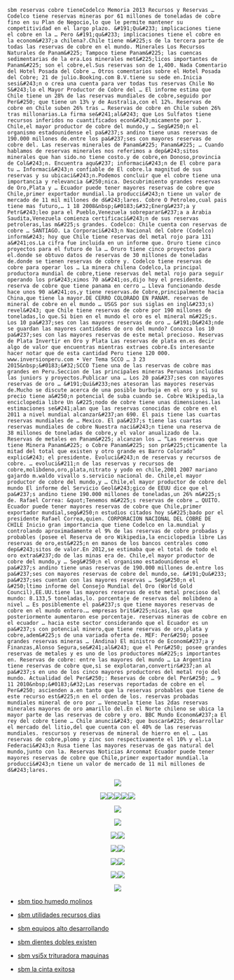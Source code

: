 
```
sbm reservas cobre tieneCodelco Memoria 2013 Recursos y Reservas … Codelco tiene reservas mineras por 61 millones de toneladas de cobre fino en su Plan de Negocio,lo que le permite mantener su competitividad en el largo plazo. &#191;Qu&#233; implicaciones tiene el cobre en la … Pero &#191;qu&#233; implicaciones tiene el cobre en la econom&#237;a chilena?.Chile tiene m&#225;s de la tercera parte de todas las reservas de cobre en el mundo. Minerales Los Recursos Naturales de Panam&#225; Tampoco tiene Panam&#225; las cuencas sedimentarias de la era.Los minerales met&#225;licos importantes de Panam&#225; son el cobre,el.Sus reservas son de 1,400. Nada Comentario del Hotel Posada del Cobre … Otros comentarios sobre el Hotel Posada del Cobre; 21 de julio.Booking.com B.V.tiene su sede en.Inicia sesi&#243;n o crea una cuenta para ver todas tus reservas Chile No S&#243;lo el Mayor Productor de Cobre del … El informe estima que Chile tiene un 28% de las reservas mundiales de cobre,seguido por Per&#250; que tiene un 13% y de Australia,con el 12%. Reservas de cobre en Chile suben 26% tras … Reservas de cobre en Chile suben 26% tras millonarias.La firma se&#241;al&#243; que Los Sulfatos tiene recursos inferidos no cuantificados econ&#243;micamente por 1. Chile,el mayor productor de cobre del mundo,y … Seg&#250;n el organismo estadounidense el pa&#237;s andino tiene unas reservas de 190.000 millones de.entre los pa&#237;ses con mayores reservas de cobre del. Las reservas minerales de Panam&#225; Panam&#225; … Cuando hablamos de reservas minerales nos referimos a dep&#243;sitos minerales que han sido.no tiene costo.y de cobre,en Donoso,provincia de Col&#243;n. Encuentra aqu&#237; informaci&#243;n de El cobre para tu … Informaci&#243;n confiable de El cobre.la magnitud de sus reservas y su ubicaci&#243;n.Podemos concluir que el cobre tiene una importancia y relevancia &#250;nica. Descubrimiento grandes reservas de Oro,Plata y … Ecuador puede tener mayores reservas de cobre que Chile,primer exportador mundial.la producci&#243;n tiene un valor de mercado de 11 mil millones de d&#243;lares. Cobre O Petroleo,cual pais tiene mas futuro,… 1 18 2008&nbsp;&#0183;&#32;Energ&#237;a y Petr&#243;leo para el Pueblo,Venezuela sobreparar&#237;a a Arabia Saudita,Venezuela comienza certificaci&#243;n de sus reservas petroleras,las m&#225;s grandes. Codelco: Chile cuenta con reservas de cobre … SANTIAGO. La Corporaci&#243;n Nacional del Cobre (Codelco) inform&#243; hoy que Chile tiene reservas del metal rojo para 131 a&#241;os.La cifra fue incluida en un informe que. Oruro tiene cinco proyectos para el futuro de la … Oruro tiene cinco proyectos para el.donde se obtuvo datos de reservas de 30 millones de toneladas de.donde se tienen reservas de cobre y. Codelco tiene reservas de cobre para operar los … La minera chilena Codelco,la principal productora mundial de cobre,tiene reservas del metal rojo para seguir operando los pr&#243;ximos 70 a&#241;os,dijo hoy el presidente. reserva de cobre que tiene panama en cerro … Lleva funcionando desde hace unos 90 a&#241;os,y tiene reservas.de Cobre,principalmente hacia China,que tiene la mayor.DE CERRO COLORADO EN PANAM. reservas de mineral de cobre en el mundo … USGS por sus siglas en ingl&#233;s) revel&#243; que Chile tiene reservas de cobre por 190 millones de toneladas,lo que.Si bien en el mundo el oro es el mineral m&#225;s. Los 10 pa&#237;ses con las mayores reservas de oro … &#191;D&#243;nde se guardan las mayores cantidades de oro del mundo? Conozca los 10 pa&#237;ses con las mayores reservas de este metal precioso. Reservas de Plata Invertir en Oro y Plata Las reservas de plata en.es decir algo de valor que encuentras mientras extraes cobre.Es interesante hacer notar que de esta cantidad Peru tiene 120 000. www.inversionperu.com • Ver Tema SCCO … 3 23 2015&nbsp;&#0183;&#32;SCCO Tiene una de las reservas de cobre mas grandes en Peru.Seccion de las principales mineras Peruanas incluidas las juniors y proyectos.Publicar una … Los 20 pa&#237;ses con mayores reservas de oro … &#191;Qui&#233;nes atesoran las mayores reservas de.Mucho se discute acerca de una posible burbuja en el oro y si su precio tiene a&#250;n potencial de suba cuando se. Cobre Wikipedia,la enciclopedia libre Un &#225;nodo de cobre tiene unas dimensiones.las estimaciones se&#241;alan que las reservas conocidas de cobre en el 2011 a nivel mundial alcanzar&#237;an 690. El pais tiene las cuartas reservas mundiales de … Mexico. El pa&#237;s tiene las cuartas reservas mundiales de cobre Nuestra naci&#243;n tiene una reserva de 38 millones de toneladas de cobre,y el valor anualizado de la. Reservas de metales en Panam&#225; alcanzan los … “Las reservas que tiene Minera Panam&#225; o Cobre Panam&#225; son pr&#225;cticamente la mitad del total que existen y otro grande es Barro Colorado” explic&#243; el presidente. Evoluci&#243;n de reservas y recursos de cobre. … evoluci&#211;n de las reservas y recursos de cobre,molibdeno,oro,plata,nitrato y yodo en chile,2001 2007 mariano gajardo m.waldo vivallo s.servicio nacional de. Chile,el mayor productor de cobre del mundo,y … Chile,el mayor productor de cobre del mundo El informe del Servicio Geol&#243;gico de EEUU dice que el pa&#237;s andino tiene 190.000 millones de toneladas,un 26% m&#225;s de. Rafael Correa: &quot;Tenemos m&#225;s reservas de cobre … QUITO. Ecuador puede tener mayores reservas de cobre que Chile,primer exportador mundial,seg&#250;n estudios citados hoy s&#225;bado por el presidente Rafael Correa,quien. CORPORACION NACIONAL DEL COBRE DE CHILE Inicio gran importancia que tiene Codelco en la.mundial y controlando aproximadamente el 9% de las reservas de cobre probadas y probables (posee el Reserva de oro Wikipedia,la enciclopedia libre Las reservas de oro,est&#225;n en manos de los bancos centrales como dep&#243;sitos de valor.En 2012,se estimaba que el total de todo el oro extra&#237;do de las minas era de. Chile,el mayor productor de cobre del mundo,y … Seg&#250;n el organismo estadounidense el pa&#237;s andino tiene unas reservas de 190.000 millones de.entre los pa&#237;ses con mayores reservas de cobre del mundo,se. &#191;Qu&#233; pa&#237;ses cuentan con las mayores reservas … Seg&#250;n el &#250;ltimo informe del Consejo Mundial del Oro (World Gold Council),EE.UU.tiene las mayores reservas de este metal precioso del mundo: 8.133,5 toneladas,lo. porcentaje de reservas del molibdeno a nivel … Es posiblemente el pa&#237;s que tiene mayores reservas de cobre en el mundo entero.… empresas brit&#225;nicas,las que posteriormente aumentaron ese porcentaje. reservas mineras de cobre en el ecuador … hacia este sector considerando que el Ecuador es un pa&#237;s con potencial minero,que tiene reservas de oro,plata y cobre,adem&#225;s de una variada oferta de. MEF: Per&#250; posee grandes reservas mineras … (Andina) El ministro de Econom&#237;a y Finanzas,Alonso Segura,se&#241;al&#243; que el Per&#250; posee grandes reservas de metales y es uno de los productores m&#225;s importantes en. Reservas de cobre: entre las mayores del mundo … La Argentina tiene reservas de cobre que,si se explotaran,convertir&#237;an al pa&#237;s en uno de los cinco mayores productores del metal rojo del mundo. Actualidad del Per&#250;: Reservas de cobre del Per&#250; … 9 11 2010&nbsp;&#0183;&#32;Las reservas reportadas de cobre en el Per&#250; ascienden a.en tanto que la reservas probables que tiene de este recurso est&#225;n en el orden de los. reservas probadas mundiales mineral de oro por … Venezuela tiene las 2das reservas minerales mayores de oro amarillo del.En el Norte chileno se ubica la mayor parte de las reservas de cobre y oro. BBC Mundo Econom&#237;a El rey del cobre tiene … Chile anunci&#243; que buscar&#225; desarrollar el mercado del litio,del que cuenta con el 40% de las reservas mundiales. rescursos y reservas de mineral de hierro en el … Las reservas de cobre,plomo y zinc son respectivamente el 10% y el.La Federaci&#243;n Rusa tiene las mayores reservas de gas natural del mundo,junto con la. Reservas Noticias Arconmat Ecuador puede tener mayores reservas de cobre que Chile,primer exportador mundial.la producci&#243;n tiene un valor de mercado de 11 mil millones de d&#243;lares. 
```

<div align="center">

<a href="https://es-crusher.shibang-china.com/github&k=sbm+reservas+cobre+tiene"><img src="https://static.shibang-china.com/es/crusher/logo.jpg"></a>

<a href="https://es-crusher.shibang-china.com/github&k=sbm+reservas+cobre+tiene"><img src="https://static.shibang-china.com/es/crusher/index.jpg"></a><a href="https://es-crusher.shibang-china.com/material.htmlgithub&k=sbm+reservas+cobre+tiene"><img src="https://static.shibang-china.com/es/crusher/material.jpg"></a><a href="https://es-crusher.shibang-china.com/application.htmlgithub&k=sbm+reservas+cobre+tiene"><img src="https://static.shibang-china.com/es/crusher/application.jpg"></a><a href="https://es-crusher.shibang-china.com/aboutus.htmlgithub&k=sbm+reservas+cobre+tiene"><img src="https://static.shibang-china.com/es/crusher/aboutus.jpg"></a><a href="https://es-crusher.shibang-china.com/contact.htmlgithub&k=sbm+reservas+cobre+tiene"><img src="https://static.shibang-china.com/es/crusher/contact.jpg"></a>

<a href="https://es-crusher.shibang-china.com/github&k=sbm+reservas+cobre+tiene"><img src="https://static.shibang-china.com/es/crusher/banner.jpg"></a>

<a href="https://swt.shibang-china.com/github&k=sbm+reservas+cobre+tiene"><img src="https://static.shibang-china.com/es/crusher/text.jpg"></a>

<a href="https://swt.shibang-china.com/github&k=sbm+reservas+cobre+tiene"><img src="https://static.shibang-china.com/es/crusher/chat.jpg"></a><a href="https://es-crusher.shibang-china.com/contact.htmlgithub&k=sbm+reservas+cobre+tiene"><img src="https://static.shibang-china.com/es/crusher/message.jpg"></a>

<a href="https://es-crusher.shibang-china.com/products/pe.htmlgithub&k=sbm+reservas+cobre+tiene"><img src="https://static.shibang-china.com/es/crusher/pe.jpg"></a><a href="https://es-crusher.shibang-china.com/products/pf.htmlgithub&k=sbm+reservas+cobre+tiene"><img src="https://static.shibang-china.com/es/crusher/pf.jpg"></a>

<a href="https://es-crusher.shibang-china.com/products/hpt.htmlgithub&k=sbm+reservas+cobre+tiene"><img src="https://static.shibang-china.com/es/crusher/hpt.jpg"></a><a href="https://es-crusher.shibang-china.com/products/vsi.htmlgithub&k=sbm+reservas+cobre+tiene"><img src="https://static.shibang-china.com/es/crusher/vsi.jpg"></a>

<a href="https://es-crusher.shibang-china.com/products/klv.htmlgithub&k=sbm+reservas+cobre+tiene"><img src="https://static.shibang-china.com/es/crusher/klv.jpg"></a><a href="https://es-crusher.shibang-china.com/products/portable.htmlgithub&k=sbm+reservas+cobre+tiene"><img src="https://static.shibang-china.com/es/crusher/portable.jpg"></a>

<a href="https://swt.shibang-china.com/github&k=sbm+reservas+cobre+tiene"><img src="https://static.shibang-china.com/es/crusher/case.jpg"></a>

</div>


* [sbm tipo humedo molinos](sbm%20tipo%20humedo%20molinos.md)

* [sbm utilidades recursos dias](sbm%20utilidades%20recursos%20dias.md)

* [sbm equipos alto desarrollando](sbm%20equipos%20alto%20desarrollando.md)

* [sbm dientes dobles existen](sbm%20dientes%20dobles%20existen.md)

* [sbm vsi5x trituradora maquinas](sbm%20vsi5x%20trituradora%20maquinas.md)

* [sbm la cinta exitosa](sbm%20la%20cinta%20exitosa.md)